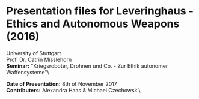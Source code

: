 # Presentation files for Leveringhaus - Ethics and Autonomous Weapons (2016)

University of Stuttgart \
Prof. Dr. Catrin Misslehorn \
**Seminar:** "Kriegsroboter, Drohnen und Co. - Zur Ethik autonomer Waffensysteme"\

**Date of Presentation:** 8th of November 2017\
**Contributers:** Alexandra Haas & Michael Czechowski\
